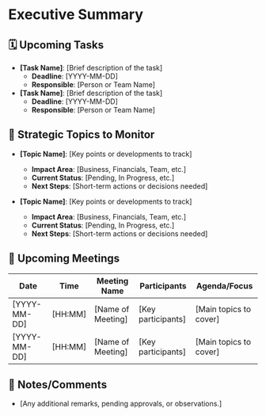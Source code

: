 # Executive Summary

## 🗓️ Upcoming Tasks
- **[Task Name]**: [Brief description of the task]
  - **Deadline**: [YYYY-MM-DD]
  - **Responsible**: [Person or Team Name]
- **[Task Name]**: [Brief description of the task]
  - **Deadline**: [YYYY-MM-DD]
  - **Responsible**: [Person or Team Name]

## 🌟 Strategic Topics to Monitor
- **[Topic Name]**: [Key points or developments to track]
  - **Impact Area**: [Business, Financials, Team, etc.]
  - **Current Status**: [Pending, In Progress, etc.]
  - **Next Steps**: [Short-term actions or decisions needed]

- **[Topic Name]**: [Key points or developments to track]
  - **Impact Area**: [Business, Financials, Team, etc.]
  - **Current Status**: [Pending, In Progress, etc.]
  - **Next Steps**: [Short-term actions or decisions needed]

## 📅 Upcoming Meetings
| **Date**       | **Time**  | **Meeting Name**          | **Participants**           | **Agenda/Focus**                     |
|----------------|-----------|---------------------------|----------------------------|--------------------------------------|
| [YYYY-MM-DD]   | [HH:MM]   | [Name of Meeting]         | [Key participants]         | [Main topics to cover]              |
| [YYYY-MM-DD]   | [HH:MM]   | [Name of Meeting]         | [Key participants]         | [Main topics to cover]              |

## 📌 Notes/Comments
- [Any additional remarks, pending approvals, or observations.]
